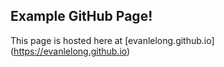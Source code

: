 Example GitHub Page!
--------------------
This page is hosted here at [evanlelong.github.io] (https://evanlelong.github.io)
